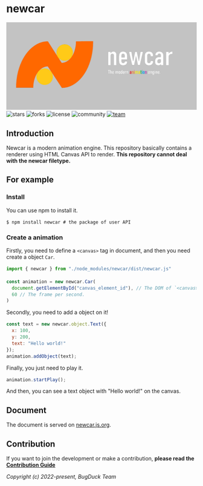 # newcar
![logo](logo.png)
![stars](https://img.shields.io/github/stars/Bug-Duck/newcar?color=yellowgreen&logo=github&style=flat-square)
![forks](https://img.shields.io/github/forks/Bug-Duck/newcar?logo=github&style=flat-square)
![license](https://img.shields.io/github/license/Bug-Duck/newcar?color=skyblue&logo=github&style=flat-square)
![community](https://shields.io/badge/Community-Starpoints-orange?style=flat-square)
[![team](https://shields.io/badge/team-BugDuck-blue?logo=twitter&style=flat-square)](https://twitter.com/bugduckteam)

## Introduction
Newcar is a modern animation engine. This repository basically contains a renderer using HTML Canvas API to render.  **This repository cannot deal with the newcar filetype.**

## For example

### Install
You can use npm to install it.
```shell
$ npm install newcar # the package of user API
```
### Create a animation

Firstly, you need to define a `<canvas>` tag in document, and then you need create a object `Car`.
```javascript
import { newcar } from "./node_modules/newcar/dist/newcar.js"

const animation = new newcar.Car(
  document.getElementById("canvas_element_id"), // The DOM of `<canvas>`.
  60 // The frame per second.
)
```
Secondly, you need to add a object on it!
```javascript
const text = new newcar.object.Text({
  x: 100,
  y: 200,
  text: "Hello world!"
});
animation.addObject(text);
```
Finally, you just need to play it.
```javascript
animation.startPlay();
```
And then, you can see a text object with "Hello world!" on the canvas.

## Document
The document is served on [newcar.js.org](https://newcar.js.org). <!-- Currently 404. (You know too much) -->

## Contribution
If you want to join the development or make a contribution, **please read the [Contribution Guide](./doc/README.md)**


*Copyright (c) 2022-present, BugDuck Team*
